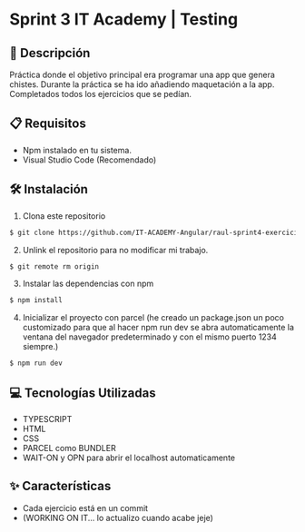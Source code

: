# Sprint 3 IT Academy | Testing

## 📄 Descripción

Práctica donde el objetivo principal era programar una app que genera chistes.
Durante la práctica se ha ido añadiendo maquetación a la app.
Completados todos los ejercicios que se pedían.

## 📋 Requisitos

- Npm instalado en tu sistema.
- Visual Studio Code (Recomendado)

## 🛠️ Instalación

1. Clona este repositorio
```bash
$ git clone https://github.com/IT-ACADEMY-Angular/raul-sprint4-exercici-4.git
```

2. Unlink el repositorio para no modificar mi trabajo.

```bash
$ git remote rm origin
```

3. Instalar las dependencias con npm 

```bash
$ npm install
```

4. Inicializar el proyecto con parcel (he creado un package.json un poco customizado para que al hacer npm run dev se abra automaticamente
 la ventana del navegador predeterminado y con el mismo puerto 1234 siempre.)

```bash
$ npm run dev
```

## 💻 Tecnologías Utilizadas

- TYPESCRIPT
- HTML
- CSS
- PARCEL como BUNDLER
- WAIT-ON y OPN para abrir el localhost automaticamente

## ✨ Características

- Cada ejercicio está en un commit
- (WORKING ON IT... lo actualizo cuando acabe jeje)